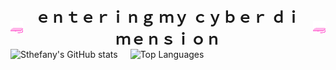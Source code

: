 <div align="center" style="display: flex; align-items: center; justify-content: center; gap: 10px;">
  <img src="./images/pc.gif" width="24">
  <span style="font-size: 24px; font-weight: bold;">ｅｎｔｅｒｉｎｇ  ｍｙ  ｃｙｂｅｒ  ｄｉｍｅｎｓｉｏｎ</span>
  <img src="./images/pc.gif" width="24">
</div>

<div style="display: flex; align-items: center; gap: 20px;">
  <img src="https://github-readme-stats.vercel.app/api?username=sthefanygsa&show_icons=true&theme=jolly" alt="Sthefany's GitHub stats" style="height: 150px;">
  <img src="https://github-readme-stats.vercel.app/api/top-langs/?username=sthefanygsa&layout=compact&theme=jolly" alt="Top Languages" style="height: 150px;">
</div>

